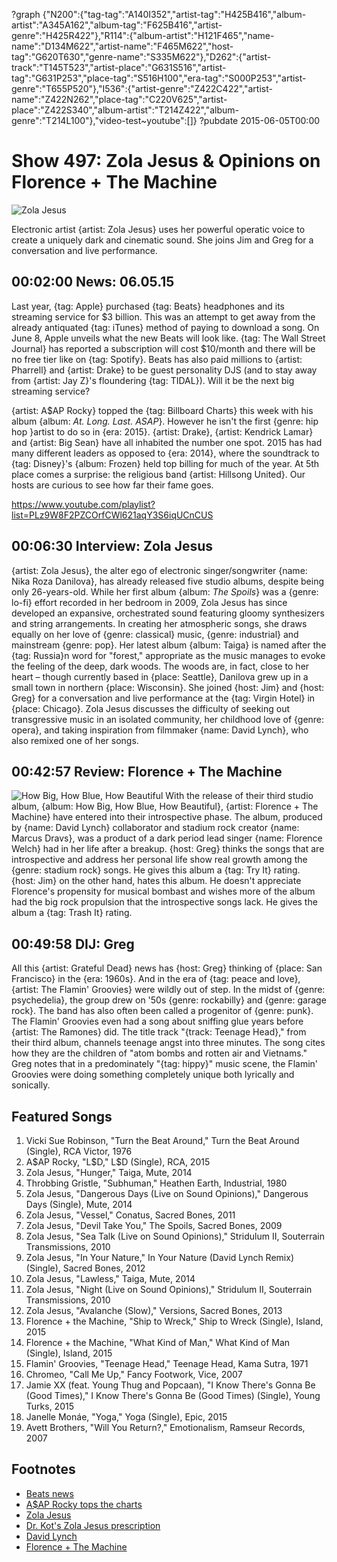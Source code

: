 ?graph {"N200":{"tag-tag":"A140I352","artist-tag":"H425B416","album-artist":"A345A162","album-tag":"F625B416","artist-genre":"H425R422"},"R114":{"album-artist":"H121F465","name-name":"D134M622","artist-name":"F465M622","host-tag":"G620T630","genre-name":"S335M622"},"D262":{"artist-track":"T145T523","artist-place":"G631S516","artist-tag":"G631P253","place-tag":"S516H100","era-tag":"S000P253","artist-genre":"T655P520"},"I536":{"artist-genre":"Z422C422","artist-name":"Z422N262","place-tag":"C220V625","artist-place":"Z422S340","album-artist":"T214Z422","album-genre":"T214L100"},"video-test~youtube":[]}
?pubdate 2015-06-05T00:00

# Show 497: Zola Jesus & Opinions on Florence + The Machine

![Zola Jesus](http://sound-images.s3.amazonaws.com/images/2015/zolajesus_web.jpg)

Electronic artist {artist: Zola Jesus} uses her powerful operatic voice to create a uniquely dark and cinematic sound. She joins Jim and Greg for a conversation and live performance.

## 00:02:00 News: 06.05.15

Last year, {tag: Apple} purchased {tag: Beats} headphones and its streaming service for $3 billion. This was an attempt to get away from the already antiquated {tag: iTunes} method of paying to download a song. On June 8, Apple unveils what the new Beats will look like. {tag: The Wall Street Journal} has reported a subscription will cost $10/month and there will be no free tier like on {tag: Spotify}. Beats has also paid millions to {artist: Pharrell} and {artist: Drake} to be guest personality DJS (and to stay away from {artist: Jay Z}'s floundering {tag: TIDAL}). Will it be the next big streaming service?


{artist: A$AP Rocky} topped the {tag: Billboard Charts} this week with his album {album: *At. Long. Last. ASAP*}. However he isn't the first {genre: hip hop }artist to do so in {era: 2015}. {artist: Drake}, {artist: Kendrick Lamar} and {artist: Big Sean} have all inhabited the number one spot. 2015 has had many different leaders as opposed to {era: 2014}, where the soundtrack to {tag: Disney}'s {album: Frozen} held top billing for much of the year. At 5th place comes a surprise: the religious band {artist: Hillsong United}. Our hosts are curious to see how far their fame goes.

https://www.youtube.com/playlist?list=PLz9W8F2PZCOrfCWl621aqY3S6iqUCnCUS

## 00:06:30 Interview: Zola Jesus
{artist: Zola Jesus}, the alter ego of electronic singer/songwriter {name: Nika Roza Danilova}, has already released five studio albums, despite being only 26-years-old. While her first album {album: *The Spoils*} was a {genre: lo-fi} effort recorded in her bedroom in 2009, Zola Jesus has since developed an expansive, orchestrated sound featuring gloomy synthesizers and string arrangements. In creating her atmospheric songs, she draws equally on her love of {genre: classical} music, {genre: industrial} and mainstream {genre: pop}. Her latest album {album: Taiga} is named after the {tag: Russia}n word for "forest," appropriate as the music manages to evoke the feeling of the deep, dark woods. The woods are, in fact, close to her heart – though currently based in {place: Seattle}, Danilova grew up in a small town in northern {place: Wisconsin}. She joined {host: Jim} and {host: Greg} for a conversation and live performance at the {tag: Virgin Hotel} in {place: Chicago}. Zola Jesus discusses the difficulty of seeking out transgressive music in an isolated community, her childhood love of {genre: opera}, and taking inspiration from filmmaker {name: David Lynch}, who also remixed one of her songs.

## 00:42:57 Review: Florence + The Machine
![How Big, How Blue, How Beautiful](http://is4.mzstatic.com/image/thumb/Music3/v4/83/ee/97/83ee9785-d315-59a5-ed38-b03ffb228339/source/600x600bb.jpg)
With the release of their third studio album, {album: How Big, How Blue, How Beautiful}, {artist: Florence + The Machine} have entered into their introspective phase. The album, produced by {name: David Lynch} collaborator and stadium rock creator {name: Marcus Dravs}, was a product of a dark period lead singer {name: Florence Welch} had in her life after a breakup. {host: Greg} thinks the songs that are introspective and address her personal life show real growth among the {genre: stadium rock} songs. He gives this album a {tag: Try It} rating. {host: Jim} on the other hand, hates this album. He doesn't appreciate Florence's propensity for musical bombast and wishes more of the album had the big rock propulsion that the introspective songs lack. He gives the album a {tag: Trash It} rating.

## 00:49:58 DIJ: Greg

All this {artist: Grateful Dead} news has {host: Greg} thinking of {place: San Francisco} in the {era: 1960s}.  And in the era of {tag: peace and love}, {artist: The Flamin' Groovies} were wildly out of step. In the midst of {genre: psychedelia}, the group drew on '50s {genre: rockabilly} and {genre: garage rock}. The band has also often been called a progenitor of {genre: punk}. The Flamin' Groovies even had a song about sniffing glue years before {artist: The Ramones} did. The title track "{track: Teenage Head}," from their third album, channels teenage angst into three minutes. The song cites how they are the children of "atom bombs and rotten air and Vietnams." Greg notes that in a predominately "{tag: hippy}" music scene, the Flamin' Groovies were doing something completely unique both lyrically and sonically. 


## Featured Songs
1. Vicki Sue Robinson, "Turn the Beat Around," Turn the Beat Around (Single), RCA Victor, 1976 
1. A$AP Rocky, "L$D," L$D (Single), RCA, 2015 
1. Zola Jesus, "Hunger," Taiga, Mute, 2014 
1. Throbbing Gristle, "Subhuman," Heathen Earth, Industrial, 1980 
1. Zola Jesus, "Dangerous Days (Live on Sound Opinions)," Dangerous Days (Single), Mute, 2014 
1. Zola Jesus, "Vessel," Conatus, Sacred Bones, 2011 
1. Zola Jesus, "Devil Take You," The Spoils, Sacred Bones, 2009 
1. Zola Jesus, "Sea Talk (Live on Sound Opinions)," Stridulum II, Souterrain Transmissions, 2010 
1. Zola Jesus, "In Your Nature," In Your Nature (David Lynch Remix) (Single), Sacred Bones, 2012
1. Zola Jesus, "Lawless," Taiga, Mute, 2014 
1. Zola Jesus, "Night (Live on Sound Opinions)," Stridulum II, Souterrain Transmissions, 2010 
1. Zola Jesus, "Avalanche (Slow)," Versions, Sacred Bones, 2013 
1. Florence + the Machine, "Ship to Wreck," Ship to Wreck (Single), Island, 2015 
1. Florence + the Machine, "What Kind of Man," What Kind of Man (Single), Island, 2015 
1. Flamin' Groovies, "Teenage Head," Teenage Head, Kama Sutra, 1971 
1. Chromeo, "Call Me Up," Fancy Footwork, Vice, 2007 
1. Jamie XX (feat. Young Thug and Popcaan), "I Know There's Gonna Be (Good Times)," I Know There's Gonna Be (Good Times) (Single), Young Turks, 2015 
1. Janelle Monáe, "Yoga," Yoga (Single), Epic, 2015 
1. Avett Brothers, "Will You Return?," Emotionalism, Ramseur Records, 2007 


## Footnotes
- [Beats news](http://www.cnet.com/news/apples-relaunch-of-beats-music-to-cost-10-a-month/)
- [A$AP Rocky tops the charts](http://www.billboard.com/articles/columns/chart-beat/6583256/asap-rocky-second-no-1-album-billboard-200-chart)
- [Zola Jesus](http://www.zolajesus.com/)
- [Dr. Kot's Zola Jesus prescription](/show/358/#zolajesus)
- [David Lynch](http://www.davidlynch.com/)
- [Florence + The Machine](http://florenceandthemachine.net/)
